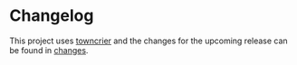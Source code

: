 # Changelog

This project uses [towncrier](https://towncrier.readthedocs.io/) and the changes for the upcoming release can be found in [changes](changes).

<!-- towncrier release notes start -->

